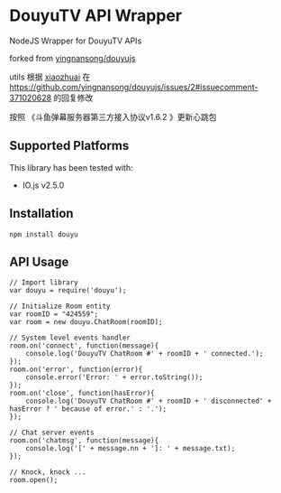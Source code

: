 DouyuTV API Wrapper
===================

NodeJS Wrapper for DouyuTV APIs

forked from [yingnansong/douyujs](https://github.com/yingnansong/douyujs) 

utils 根据 [xiaozhuai](https://github.com/xiaozhuai) 在 https://github.com/yingnansong/douyujs/issues/2#issuecomment-371020628 的回复修改

按照 《斗鱼弹幕服务器第三方接入协议v1.6.2 》更新心跳包

Supported Platforms
-------------------

This library has been tested with:

- IO.js v2.5.0

Installation
------------

	npm install douyu

API Usage
---------

	// Import library
	var douyu = require('douyu');
	
	// Initialize Room entity
	var roomID = "424559";
	var room = new douyu.ChatRoom(roomID);
	
	// System level events handler
	room.on('connect', function(message){
		console.log('DouyuTV ChatRoom #' + roomID + ' connected.');
	});
	room.on('error', function(error){
		console.error('Error: ' + error.toString());
	});
	room.on('close', function(hasError){
		console.log('DouyuTV ChatRoom #' + roomID + ' disconnected' + hasError ? ' because of error.' : '.');
	});
	
	// Chat server events
	room.on('chatmsg', function(message){
		console.log('[' + message.nn + ']: ' + message.txt);
	});
	
	// Knock, knock ...
	room.open();

